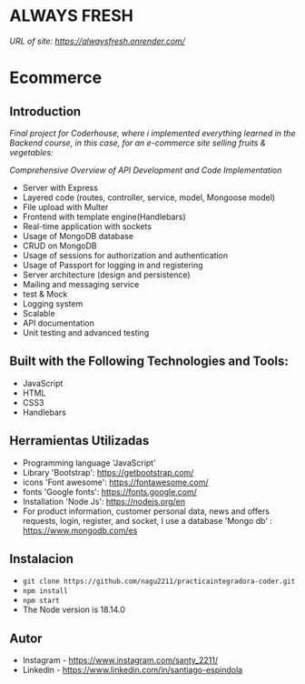 # ALWAYS FRESH
_URL of site: https://alwaysfresh.onrender.com/_

# Ecommerce

## Introduction

_Final project for Coderhouse, where i implemented everything learned in the Backend course, in this case, for an e-commerce site selling fruits & vegetables:_

_Comprehensive Overview of API Development and Code Implementation_

- Server with Express
- Layered code (routes, controller, service, model, Mongoose model)
- File upload with Multer
- Frontend with template engine(Handlebars)
- Real-time application with sockets
- Usage of MongoDB database
- CRUD on MongoDB
- Usage of sessions for authorization and authentication
- Usage of Passport for logging in and registering
- Server architecture (design and persistence)
- Mailing and messaging service
- test & Mock
- Logging system
- Scalable
- API documentation
- Unit testing and advanced testing

## Built with the Following Technologies and Tools:

- JavaScript
- HTML 
- CSS3
- Handlebars

## Herramientas Utilizadas

- Programming language 'JavaScript'
- Library 'Bootstrap': https://getbootstrap.com/
- icons 'Font awesome': https://fontawesome.com/
- fonts 'Google fonts': https://fonts.google.com/
- Installation 'Node Js': https://nodejs.org/en
- For product information, customer personal data, news and offers requests, login, register, and socket, I use a database 'Mongo db' : https://www.mongodb.com/es

## Instalacion

- ``` git clone https://github.com/nagu2211/practicaintegradora-coder.git ```
- ``` npm install ```
- ``` npm start ```
- The Node version is 18.14.0

## Autor

- Instagram - https://www.instagram.com/santy_2211/
- Linkedin - https://www.linkedin.com/in/santiago-espindola